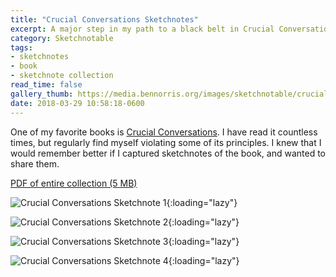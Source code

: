 ```yaml
---
title: "Crucial Conversations Sketchnotes"
excerpt: A major step in my path to a black belt in Crucial Conversations
category: Sketchnotable
tags:
- sketchnotes
- book
- sketchnote collection
read_time: false
gallery_thumb: https://media.bennorris.org/images/sketchnotable/crucial-conversations/crucial-conversations-sketchnote-1.jpg
date: 2018-03-29 10:58:18-0600
---
```


One of my favorite books is [Crucial Conversations](https://amzn.to/2E4AOAg). I have read it countless times, but regularly find myself violating some of its principles. I knew that I would remember better if I captured sketchnotes of the book, and wanted to share them.

[PDF of entire collection (5 MB)](https://media.bennorris.org/images/sketchnotable/crucial-conversations/crucial-conversations-sketchnotes.pdf)

![Crucial Conversations Sketchnote 1](https://media.bennorris.org/images/sketchnotable/crucial-conversations/crucial-conversations-sketchnote-1.jpg){:loading="lazy"}

![Crucial Conversations Sketchnote 2](https://media.bennorris.org/images/sketchnotable/crucial-conversations/crucial-conversations-sketchnote-2.jpg){:loading="lazy"}

![Crucial Conversations Sketchnote 3](https://media.bennorris.org/images/sketchnotable/crucial-conversations/crucial-conversations-sketchnote-3.jpg){:loading="lazy"}

![Crucial Conversations Sketchnote 4](https://media.bennorris.org/images/sketchnotable/crucial-conversations/crucial-conversations-sketchnote-4.jpg){:loading="lazy"}
